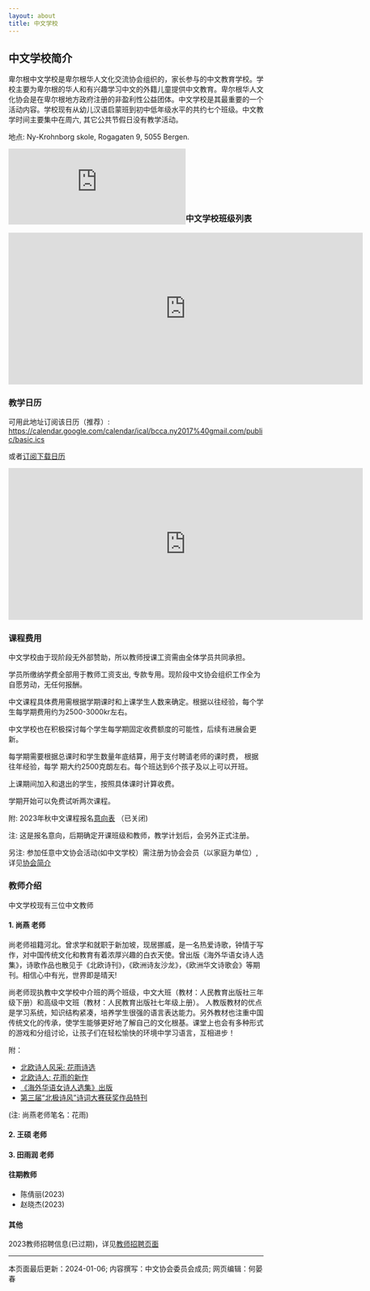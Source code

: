 ```yaml
---
layout: about
title: 中文学校
---
```


## 中文学校简介
卑尔根中文学校是卑尔根华人文化交流协会组织的，家长参与的中文教育学校。学校主要为卑尔根的华人和有兴趣学习中文的外籍儿童提供中文教育。卑尔根华人文化协会是在卑尔根地方政府注册的非盈利性公益团体。中文学校是其最重要的一个活动内容。学校现有从幼儿汉语启蒙班到初中低年级水平的共约七个班级。中文教学时间主要集中在周六, 其它公共节假日没有教学活动。

地点: Ny-Krohnborg skole, Rogagaten 9, 5055 Bergen.
<iframe align="left" src="https://www.google.com/maps/embed?pb=!1m18!1m12!1m3!1d1972.2219020630973!2d5.331083077054924!3d60.37549412684556!2m3!1f0!2f0!3f0!3m2!1i1024!2i768!4f13.1!3m3!1m2!1s0x463cf95199e23901%3A0xd4e1a4248751e79c!2sNy-Krohnborg%20skole!5e0!3m2!1sno!2sno!4v1701247394588!5m2!1sno!2sno" width="350" height="150" style="border:0;" allowfullscreen="" loading="lazy" referrerpolicy="no-referrer-when-downgrade"></iframe>


<br>
<br>
<br>
<br>
<br>
<br>

### 中文学校班级列表

<iframe src="https://docs.google.com/spreadsheets/d/e/2PACX-1vQloqsDhSZaeE-KdFPmfY8ITlKTFvChoL45dJB4M2GzAlPUw33sz_2XoUbImU-OdicP146JuAAvzx2O/pubhtml?widget=true&amp;headers=true"  width="700" height="300" style="border:0;" allowfullscreen="" loading="lazy"></iframe>

### 教学日历

可用此地址订阅该日历（推荐）: https://calendar.google.com/calendar/ical/bcca.ny2017%40gmail.com/public/basic.ics

或者[订阅下载日历](https://calendar.google.com/calendar/ical/bcca.ny2017%40gmail.com/public/basic.ics)


<iframe src="https://calendar.google.com/calendar/embed?height=600&wkst=2&bgcolor=%23ffffff&ctz=Europe%2FOslo&mode=AGENDA&hl=zh_CN&showNav=1&showTitle=1&showDate=1&showTabs=1&showCalendars=1&src=YmNjYS5ueTIwMTdAZ21haWwuY29t&src=ZW4ubm9yd2VnaWFuI2hvbGlkYXlAZ3JvdXAudi5jYWxlbmRhci5nb29nbGUuY29t&color=%23039BE5&color=%230B8043" style="border-width:0" width="700" height="300" frameborder="0" scrolling="no"></iframe>


### 课程费用
中文学校由于现阶段无外部赞助，所以教师授课工资需由全体学员共同承担。

学员所缴纳学费全部用于教师工资支出, 专款专用。现阶段中文协会组织工作全为自愿劳动，无任何报酬。

中文课程具体费用需根据学期课时和上课学生人数来确定。根据以往经验，每个学生每学期费用约为2500-3000kr左右。

中文学校也在积极探讨每个学生每学期固定收费额度的可能性，后续有进展会更新。

每学期需要根据总课时和学生数量年底结算，用于支付聘请老师的课时费， 根据往年经验，每学
期大约2500克朗左右。每个班达到6个孩子及以上可以开班。

上课期间加入和退出的学生，按照具体课时计算收费。

学期开始可以免费试听两次课程。

附: 2023年秋中文课程报名[意向表](https://docs.google.com/forms/d/e/1FAIpQLSdzFhgE73t3ejOkgTQ0_GT4SWYj1MGd-Qkl70ck2E1Mn0dR9g/viewform) （已关闭)

注: 这是报名意向，后期确定开课班级和教师，教学计划后，会另外正式注册。

另注: 参加任意中文协会活动(如中文学校）需注册为协会会员（以家庭为单位）, 详见[协会简介](about.html)

### 教师介绍

中文学校现有三位中文教师

#### 1. 尚燕 老师
尚老师祖籍河北。曾求学和就职于新加坡，现居挪威，是一名热爱诗歌，钟情于写作，对中国传统文化和教育有着浓厚兴趣的白衣天使。曾出版《海外华语女诗人选集》，诗歌作品也散见于《北欧诗刊》，《欧洲诗友沙龙》，《欧洲华文诗歌会》等期刊。相信心中有光，世界即是晴天!

尚老师现执教中文学校中介班的两个班级，中文大班（教材：人民教育出版社三年级下册）和高级中文班（教材：人民教育出版社七年级上册）。 人教版教材的优点是学习系统，知识结构紧凑，培养学生很强的语言表达能力。另外教材也注重中国传统文化的传承，使学生能够更好地了解自己的文化根基。课堂上也会有多种形式的游戏和分组讨论，让孩子们在轻松愉快的环境中学习语言，互相进步！

附：
* [北欧诗人风采: 花雨诗选](https://mp.weixin.qq.com/s/3_aBNpWBo1PJmWrdRpBSEQ)
* [北欧诗人: 花雨的新作](https://mp.weixin.qq.com/s/UWw0tsVNFC_9XRlk2Zintw)
* [《海外华语女诗人选集》出版](https://www.meipian.cn/41ne6cb9?share_depth=5&s_uid=66475108&share_to=group_singlemessage&first_share_to=singlemessage&first_share_uid=47625309)
* [第三届“北极诗风”诗词大赛获奖作品特刊](https://mp.weixin.qq.com/s/5fOC-_n84XEvmWWiXLNsxQ)

(注: 尚燕老师笔名：花雨)

#### 2. 王硕 老师
#### 3. 田雨润 老师

#### 往期教师
* 陈倩丽(2023)
* 赵晓杰(2023)

#### 其他
2023教师招聘信息(已过期)，详见[教师招聘页面](2023/11/20/recruitment.html)


---
本页面最后更新：2024-01-06; 内容撰写：中文协会委员会成员; 网页编辑：何晏春
